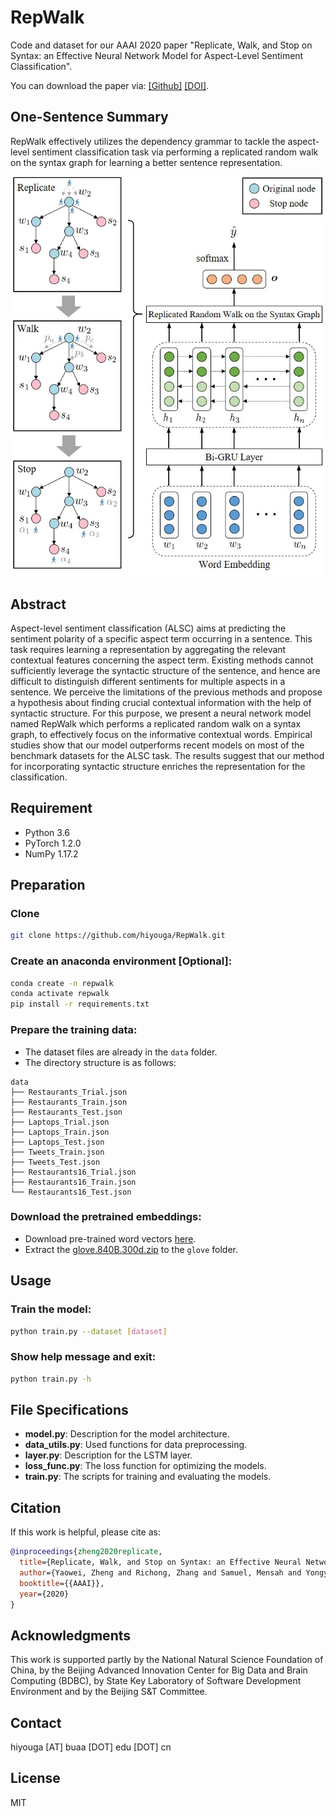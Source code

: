 # RepWalk

Code and dataset for our AAAI 2020 paper "Replicate, Walk, and Stop on Syntax: an Effective Neural Network Model for Aspect-Level Sentiment Classification".

You can download the paper via: [[Github]](paper.pdf) [[DOI]](https://doi.org/10.1609/aaai.v34i05.6517).

## One-Sentence Summary

RepWalk effectively utilizes the dependency grammar to tackle the aspect-level sentiment classification task via performing a replicated random walk on the syntax graph for learning a better sentence representation.

![](assets/example.jpg)

## Abstract

Aspect-level sentiment classification (ALSC) aims at predicting the sentiment polarity of a specific aspect term occurring in a sentence. This task requires learning a representation by aggregating the relevant contextual features concerning the aspect term. Existing methods cannot sufficiently leverage the syntactic structure of the sentence, and hence are difficult to distinguish different sentiments for multiple aspects in a sentence. We perceive the limitations of the previous methods and propose a hypothesis about finding crucial contextual information with the help of syntactic structure. For this purpose, we present a neural network model named RepWalk which performs a replicated random walk on a syntax graph, to effectively focus on the informative contextual words. Empirical studies show that our model outperforms recent models on most of the benchmark datasets for the ALSC task. The results suggest that our method for incorporating syntactic structure enriches the representation for the classification.

## Requirement

- Python 3.6
- PyTorch 1.2.0
- NumPy 1.17.2

## Preparation

### Clone

```bash
git clone https://github.com/hiyouga/RepWalk.git
```

### Create an anaconda environment [Optional]:

```bash
conda create -n repwalk
conda activate repwalk
pip install -r requirements.txt
```

### Prepare the training data:

- The dataset files are already in the `data` folder.
- The directory structure is as follows:
```
data
├── Restaurants_Trial.json
├── Restaurants_Train.json
├── Restaurants_Test.json
├── Laptops_Trial.json
├── Laptops_Train.json
├── Laptops_Test.json
├── Tweets_Train.json
├── Tweets_Test.json
├── Restaurants16_Trial.json
├── Restaurants16_Train.json
└── Restaurants16_Test.json
```

### Download the pretrained embeddings:

- Download pre-trained word vectors [here](https://nlp.stanford.edu/projects/glove/).
- Extract the [glove.840B.300d.zip](http://nlp.stanford.edu/data/glove.840B.300d.zip) to the `glove` folder.

## Usage

### Train the model:

```bash
python train.py --dataset [dataset]
```

### Show help message and exit:

```bash
python train.py -h
```

## File Specifications

- **model.py**: Description for the model architecture.
- **data_utils.py**: Used functions for data preprocessing.
- **layer.py**: Description for the LSTM layer.
- **loss_func.py**: The loss function for optimizing the models.
- **train.py**: The scripts for training and evaluating the models.

## Citation

If this work is helpful, please cite as:

```bibtex
@inproceedings{zheng2020replicate,
  title={Replicate, Walk, and Stop on Syntax: an Effective Neural Network Model for Aspect-Level Sentiment Classification},
  author={Yaowei, Zheng and Richong, Zhang and Samuel, Mensah and Yongyi, Mao},
  booktitle={{AAAI}},
  year={2020}
}
```

## Acknowledgments

This work is supported partly by the National Natural Science Foundation of China, by the Beijing Advanced Innovation Center for Big Data and Brain Computing (BDBC), by State Key Laboratory of Software Development Environment and by the Beijing S&T Committee.

## Contact

hiyouga [AT] buaa [DOT] edu [DOT] cn

## License

MIT
